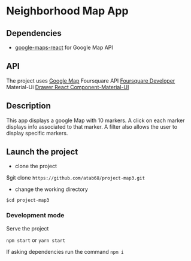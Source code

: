 # Neighborhood Map App


## Dependencies

- [google-maps-react](https://github.com/fullstackreact/google-maps-react)
for Google Map API

## API 

The project uses [Google Map](https://developers.google.com/maps/documentation/) 
Foursquare API  [Foursquare Developer](https://developer.foursquare.com/)
Material-Ui [Drawer React Component-Material-UI](https://material-ui.com/api/drawer/)

## Description

This app displays a google Map with 10 markers. A click on each marker displays
info associated to that marker. A filter also allows the user to 
display specific markers.

## Launch the project

- clone the project

$git clone `https://github.com/atab68/project-map3.git`

- change the working directory 

`$cd project-map3`

### Development mode

Serve the project
 
 `npm start` or `yarn start`
 
 If asking dependencies run the command
 `npm i` 
